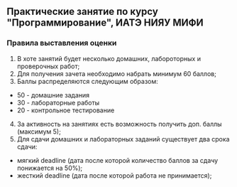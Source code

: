 ## Практические занятие по курсу "Программирование", ИАТЭ НИЯУ МИФИ

### Правила выставления оценки
1. В хоте занятий будет несколько домашних, лабороторных и проверочных работ;
2. Для получения зачета необходимо набрать минимум 60 баллов;
3. Баллы распределяются следующим образом:
  * 50 - домашние задания
  * 30 - лабораторные работы
  * 20 - контрольное тестирование
4. За активность на занятиях есть возможность получить доп. баллы (максимум 5);
5. Для сдачи домашних и лабораторных заданий существует два срока сдачи:
  * мягкий deadline (дата после которой количество баллов за сдачу понижается на 50%);
  * жесткий deadline (дата после которой работа не принимается);

